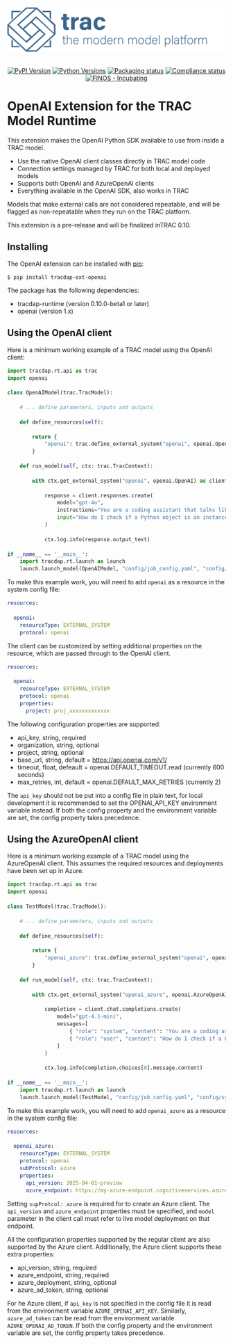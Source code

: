 <h1 align="center">

![tracdap](https://github.com/finos/tracdap/raw/main/doc/_images/tracmmp_horizontal_400.png)

</h1>

<p align="center">
  <a href="https://pypi.org/project/tracdap-ext-openai"><img alt="PyPI Version" src="https://img.shields.io/pypi/v/tracdap-ext-openai.svg?maxAge=86400" /></a>
  <a href="https://pypi.org/project/tracdap-ext-openai"><img alt="Python Versions" src="https://img.shields.io/pypi/pyversions/tracdap-ext-openai.svg?maxAge=86400" /></a>
  <a href="https://github.com/finos/tracdap/actions/workflows/packaging.yaml?query=branch%3Amain"><img alt="Packaging status" src="https://github.com/finos/tracdap/actions/workflows/packaging.yaml/badge.svg?branch:main&workflow:CI" /></a>
  <a href="https://github.com/finos/tracdap/actions/workflows/compliance.yaml?query=branch%3Amain"><img alt="Compliance status" src="https://github.com/finos/tracdap/actions/workflows/compliance.yaml/badge.svg?branch:main&workflow:CI" /></a>
  <a href="https://community.finos.org/docs/governance/software-projects/stages/incubating/"><img alt="FINOS - Incubating" src="https://cdn.jsdelivr.net/gh/finos/contrib-toolbox@master/images/badge-incubating.svg" /></a>
</p>


# OpenAI Extension for the TRAC Model Runtime

This extension makes the OpenAI Python SDK available to use from inside a TRAC model.

- Use the native OpenAI client classes directly in TRAC model code
- Connection settings managed by TRAC for both local and deployed models
- Supports both OpenAI and AzureOpenAI clients
- Everything available in the OpenAI SDK, also works in TRAC

Models that make external calls are not considered repeatable,
and will be flagged as non-repeatable when they run on the TRAC platform.

This extension is a pre-release and will be finalized inTRAC 0.10.


## Installing

The OpenAI extension can be installed with [pip](https://pip.pypa.io):

```shell
$ pip install tracdap-ext-openai
```

The package has the following dependencies:

- tracdap-runtime (version 0.10.0-beta1 or later)
- openai (version 1.x)


## Using the OpenAI client

Here is a minimum working example of a TRAC model using the OpenAI client:

```python
import tracdap.rt.api as trac
import openai

class OpenAIModel(trac.TracModel):

    # ... define parameters, inputs and outputs

    def define_resources(self):

        return {
            "openai": trac.define_external_system("openai", openai.OpenAI),
        }

    def run_model(self, ctx: trac.TracContext):

        with ctx.get_external_system("openai", openai.OpenAI) as client:

            response = client.responses.create(
                model="gpt-4o",
                instructions="You are a coding assistant that talks like a pirate.",
                input="How do I check if a Python object is an instance of a class?",
            )

            ctx.log.info(response.output_text)

if __name__ == '__main__':
    import tracdap.rt.launch as launch
    launch.launch_model(OpenAIModel, "config/job_config.yaml", "config/sys_config.yaml")
```

To make this example work, you will need to add ``openai`` as a resource in the system config file:

```yaml
resources:

  openai:
    resourceType: EXTERNAL_SYSTEM
    protocol: openai
```

The client can be customized by setting additional properties on the resource,
which are passed through to the OpenAI client.

```yaml
resources:

  openai:
    resourceType: EXTERNAL_SYSTEM
    protocol: openai
    properties:
      project: proj_xxxxxxxxxxxxx
```

The following configuration properties are supported:

- api_key, string, required
- organization, string, optional
- project, string, optional
- base_url, string, default = https://api.openai.com/v1/
- timeout, float, defeault = openai.DEFAULT_TIMEOUT.read (currently 600 seconds)
- max_retries, int, default = openai.DEFAULT_MAX_RETRIES (currently 2)

The ``api_key`` should not be put into a config file in plain text,
for local development it is recommended to set the OPENAI_API_KEY environment variable instead.
If both the config property and the environment variable are set, the config property takes precedence.


## Using the AzureOpenAI client

Here is a minimum working example of a TRAC model using the AzureOpenAI client.
This assumes the required resources and deployments have been set up in Azure.

```python
import tracdap.rt.api as trac
import openai

class TestModel(trac.TracModel):

    # ... define parameters, inputs and outputs

    def define_resources(self):

        return {
            "openai_azure": trac.define_external_system("openai", openai.AzureOpenAI)
        }

    def run_model(self, ctx: trac.TracContext):

        with ctx.get_external_system("openai_azure", openai.AzureOpenAI) as client:

            completion = client.chat.completions.create(
                model="gpt-4.1-mini",
                messages=[
                    { "role": "system", "content": "You are a coding assistant that talks like a pirate."},
                    { "role": "user", "content": "How do I check if a Python object is an instance of a class?" },
                ]
            )

            ctx.log.info(completion.choices[0].message.content)

if __name__ == '__main__':
    import tracdap.rt.launch as launch
    launch.launch_model(TestModel, "config/job_config.yaml", "config/sys_config.yaml")
```

To make this example work, you will need to add ``openai_azure`` as a resource in the system config file:

```yaml
resources:

  openai_azure:
    resourceType: EXTERNAL_SYSTEM
    protocol: openai
    subProtocol: azure
    properties:
      api_version: 2025-04-01-preview
      azure_endpoint: https://my-azure-endpoint.cognitiveservices.azure.com/
```

Setting ``supProtcol: azure`` is required for to create an Azure client.
The ``api_version`` and ``azure_endpoint`` properties must be specified,
and ``model`` parameter in the client call must refer to live model deployment on that endpoint.

All the configuration properties supported by the regular client are also supported by the Azure client.
Additionally, the Azure client supports these extra properties:

- api_version, string, required
- azure_endpoint, string, required
- azure_deployment, string, optional
- azure_ad_token, string, optional

For he Azure client, if ``api_key`` is not specified in the config file
it is read from the environment variable ``AZURE_OPENAI_API_KEY``.
Similarly, ``azure_ad_token`` can be read from the environment variable ``AZURE_OPENAI_AD_TOKEN``.
If both the config property and the environment variable are set, the config property takes precedence.
